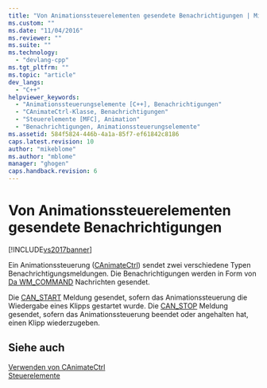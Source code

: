```yaml
---
title: "Von Animationssteuerelementen gesendete Benachrichtigungen | Microsoft Docs"
ms.custom: ""
ms.date: "11/04/2016"
ms.reviewer: ""
ms.suite: ""
ms.technology: 
  - "devlang-cpp"
ms.tgt_pltfrm: ""
ms.topic: "article"
dev_langs: 
  - "C++"
helpviewer_keywords: 
  - "Animationssteuerungselemente [C++], Benachrichtigungen"
  - "CAnimateCtrl-Klasse, Benachrichtigungen"
  - "Steuerelemente [MFC], Animation"
  - "Benachrichtigungen, Animationssteuerungselemente"
ms.assetid: 584f5824-446b-4a1a-85f7-ef61842c8186
caps.latest.revision: 10
author: "mikeblome"
ms.author: "mblome"
manager: "ghogen"
caps.handback.revision: 6
---
```

# Von Animationssteuerelementen gesendete Benachrichtigungen
[!INCLUDE[vs2017banner](../assembler/inline/includes/vs2017banner.md)]

Ein Animationssteuerung \([CAnimateCtrl](../mfc/reference/canimatectrl-class.md)\) sendet zwei verschiedene Typen Benachrichtigungsmeldungen.  Die Benachrichtigungen werden in Form von [Da WM\_COMMAND](http://msdn.microsoft.com/library/windows/desktop/ms647591) Nachrichten gesendet.  
  
 Die [CAN\_START](http://msdn.microsoft.com/library/windows/desktop/bb761891) Meldung gesendet, sofern das Animationssteuerung die Wiedergabe eines Klipps gestartet wurde.  Die [CAN\_STOP](http://msdn.microsoft.com/library/windows/desktop/bb761893) Meldung gesendet, sofern das Animationssteuerung beendet oder angehalten hat, einen Klipp wiederzugeben.  
  
## Siehe auch  
 [Verwenden von CAnimateCtrl](../mfc/using-canimatectrl.md)   
 [Steuerelemente](../mfc/controls-mfc.md)